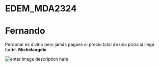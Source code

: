 # EDEM_MDA2324
# Fernando

Perdonar es divino pero jamás pagues el precio total de una pizza si llega tarde.
**Michelangelo**

![enter image description here](https://static.wikia.nocookie.net/tmnt/images/e/ea/Mikey_First_Movie.jpg)